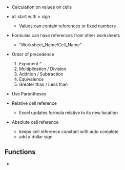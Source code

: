 - Calculation on values on cells
- all start with = sign
	- Values can contain references or fixed numbers
- Formulas can have references from other worksheets
	- "Worksheet_Name!Cell_Name"

- Order of precedence
	1. Exponent ^
	2. Multiplication / Division
	3. Addition / Subtraction
	4. Equivalence
	5. Greater than / Less than
- Use Parentheses

- Relative cell reference
	- Excel updates formula relative to its new location
- Absolute cell reference
	- keeps cell reference constant with auto complete
	- add a dollar sign 

## Functions
- 